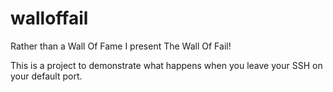 # walloffail
Rather than a Wall Of Fame I present The Wall Of Fail!

This is a project to demonstrate what happens when you leave your SSH on your default port.
